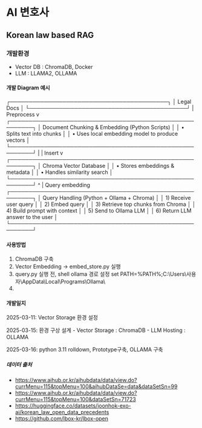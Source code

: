 # AI 변호사

## Korean law based RAG

### 개발환경

- Vector DB : ChromaDB, Docker
- LLM : LLAMA2, OLLAMA

#### 개발 Diagram 예시

┌──────────────────────────────────────────┐
│ Legal Docs │
└──────────────────────────────────────────┘
| Preprocess
v
┌────────────────────────────────────────────────────────┐
│ Document Chunking & Embedding (Python Scripts) │
│ • Splits text into chunks │
│ • Uses local embedding model to produce vectors │
└────────────────────────────────────────────────────────┘
|
| Insert
v
┌────────────────────────────────────────────────────────┐
│ Chroma Vector Database │
│ • Stores embeddings & metadata │
│ • Handles similarity search │
└────────────────────────────────────────────────────────┘
^
| Query embedding
┌────────────────────────────────────────────────────────┐
│ Query Handling (Python + Ollama + Chroma) │
│ 1) Receive user query │
│ 2) Embed query │
│ 3) Retrieve top chunks from Chroma │
│ 4) Build prompt with context │
│ 5) Send to Ollama LLM │
│ 6) Return LLM answer to the user │
└────────────────────────────────────────────────────────┘

#### 사용방법

1. ChromaDB 구축
2. Vector Embedding -> embed_store.py 실행
3. query.py 실행 전, shell ollama 경로 설정 set PATH=%PATH%;C:\Users\사용자\AppData\Local\Programs\Ollama\
4.

#### 개발일지

2025-03-11: Vector Storage 환경 설정

2025-03-15: 환경 구상 설계 - Vector Storage : ChromaDB - LLM Hosting : OLLAMA

2025-03-16: python 3.11 rolldown, Prototype구축, OLLAMA 구축

##### 데이터 출처

- https://www.aihub.or.kr/aihubdata/data/view.do?currMenu=115&topMenu=100&aihubDataSe=data&dataSetSn=99
- https://www.aihub.or.kr/aihubdata/data/view.do?currMenu=115&topMenu=100&dataSetSn=71723
- https://huggingface.co/datasets/joonhok-exo-ai/korean_law_open_data_precedents
- https://github.com/lbox-kr/lbox-open
